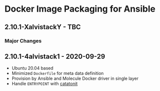 # Docker Image Packaging for Ansible

## 2.10.1-XalvistackY - TBC

### Major Changes

## 2.10.1-4alvistack1 - 2020-09-29

  - Ubuntu 20.04 based
  - Minimized `Dockerfile` for meta data definition
  - Provision by Ansible and Molecule Docker driver in single layer
  - Handle `ENTRYPOINT` with [catatonit](https://github.com/openSUSE/catatonit)
